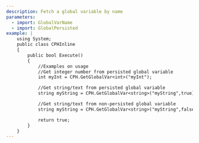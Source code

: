 ```yaml
---
description: Fetch a global variable by name
parameters:
  - import: GlobalVarName
  - import: GlobalPersisted
example: |
    using System;
    public class CPHInline
    {
        public bool Execute()
        {
            //Examples on usage
            //Get integer number from persisted global variable
            int myInt = CPH.GetGlobalVar<int>("myInt");

            //Get string/text from persisted global variable
            string myString = CPH.GetGlobalVar<string>("myString",true);

            //Get string/text from non-persisted global variable
            string myString = CPH.GetGlobalVar<string>("myString",false);

            return true;
        }
    }
---
```

